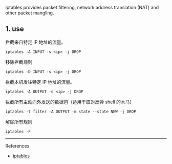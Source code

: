 Iptables provides packet filtering, network address translation (NAT) and other packet mangling.

## 1. use

拦截来自特定 IP 地址的流量。

```
iptables -A INPUT -s <ip> -j DROP
```

移除拦截规则

```
iptables -D INPUT -s <ip> -j DROP
```

拦截本机发往特定 IP 地址的流量。

```
iptables -A OUTPUT -d <ip> -j DROP
```

拦截所有主动向外发送的数据包（适用于应对反弹 shell 的木马）

```
iptables -t filter -A OUTPUT -m state --state NEW -j DROP
```

解除所有规则

```
iptables -F
```

---

References

- [iptables](https://wiki.debian.org/iptables)
